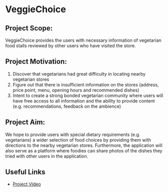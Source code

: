 # VeggieChoice

## Project Scope:
VeggieChoice provides the users with necessary information of vegetarian food stalls reviewed by other users who have visited the store. 

## Project Motivation: 
1.	Discover that vegetarians had great difficulty in locating nearby vegetarian stores
2.	Figure out that there is insufficient information on the stores (address, price point, menu, opening hours and recommended dishes) 
3.	Intent to create a strong bonded vegetarian community where users will have free access to all information and the ability to provide content (e.g. recommendations, feedback on the ambience) 

## Project Aim:
  We hope to provide users with special dietary requirements (e.g. vegetarians) a wider selection of food choices by providing them with directions to the nearby vegetarian stores. Furthermore, the application will also serve as a platform where foodies can share photos of the dishes they tried with other users in the application.

## Useful Links
* [Project Video](https://www.youtube.com/watch?v=CSv167g-BQQ&feature=youtu.be)
